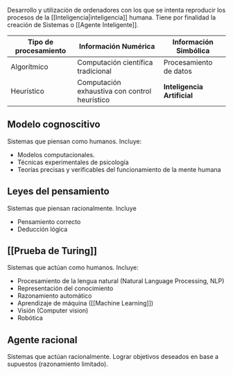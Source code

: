 Desarrollo y utilización de ordenadores con los que se intenta reproducir los procesos de la [[Inteligencia|inteligencia]] humana. Tiene por finalidad la creación de Sistemas o [[Agente Inteligente]].

| Tipo de procesamiento | Información Numérica                          | Información Simbólica       |
|-----------------------|-----------------------------------------------|-----------------------------|
| Algorítmico           | Computación científica tradicional            | Procesamiento de datos      |
| Heurístico            | Computación exhaustiva con control heurístico | **Inteligencia Artificial** |

## Modelo cognoscitivo
Sistemas que piensan como humanos. Incluye:
- Modelos computacionales.
- Técnicas experimentales de psicología
- Teorías precisas y verificables del funcionamiento de la mente humana

## Leyes del pensamiento
Sistemas que piensan racionalmente. Incluye
- Pensamiento correcto
- Deducción lógica

## [[Prueba de Turing]]
Sistemas que actúan como humanos. Incluye:
- Procesamiento de la lengua natural (Natural Language Processing, NLP)
- Representación del conocimiento
- Razonamiento automático
- Aprendizaje de máquina ([[Machine Learning]])
- Visión (Computer vision)
- Robótica

## Agente racional
Sistemas que actúan racionalmente. Lograr objetivos deseados en base a supuestos (razonamiento limitado).